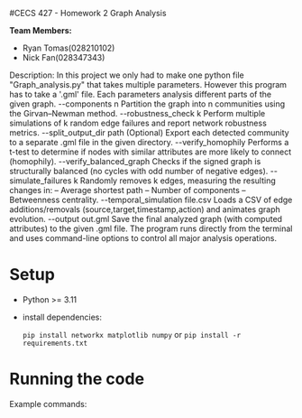 #CECS 427 - Homework 2 Graph Analysis

**Team Members:**
- Ryan Tomas(028210102)
- Nick Fan(028347343)

Description:
In this project we only had to make one python file "Graph_analysis.py" that takes multiple parameters. However this program has to take a '.gml' file. Each parameters analysis different parts of the given graph.
--components n
Partition the graph into n communities using the Girvan–Newman method.
--robustness_check k	Perform multiple simulations of k random edge failures and report network robustness metrics.
--split_output_dir path	(Optional) Export each detected community to a separate .gml file in the given directory.
--verify_homophily	Performs a t-test to determine if nodes with similar attributes are more likely to connect (homophily).
--verify_balanced_graph	Checks if the signed graph is structurally balanced (no cycles with odd number of negative edges).
--simulate_failures k	Randomly removes k edges, measuring the resulting changes in:
– Average shortest path
– Number of components
– Betweenness centrality.
--temporal_simulation file.csv	Loads a CSV of edge additions/removals (source,target,timestamp,action) and animates graph evolution.
--output out.gml	Save the final analyzed graph (with computed attributes) to the given .gml file.
The program runs directly from the terminal and uses command-line options to control all major analysis operations.

# Setup
- Python >= 3.11
- install dependencies:

    `pip install networkx matplotlib numpy` or `pip install -r requirements.txt` 

# Running the code
Example commands: 